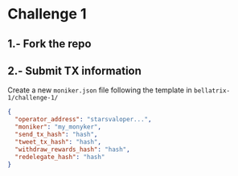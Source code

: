 # Challenge 1

## 1.- Fork the repo

## 2.- Submit TX information

Create a new `moniker.json` file following the template in `bellatrix-1/challenge-1/`

```json
{
  "operator_address": "starsvaloper...",
  "moniker": "my_monyker",
  "send_tx_hash": "hash",
  "tweet_tx_hash": "hash",
  "withdraw_rewards_hash": "hash",
  "redelegate_hash": "hash"
}
```

